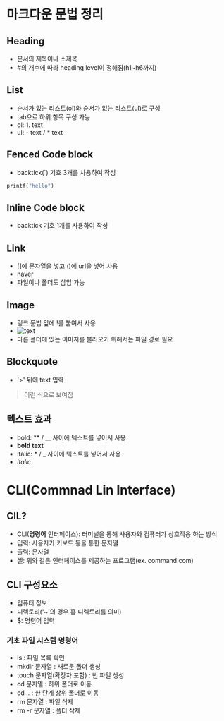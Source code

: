 # 마크다운 문법 정리

## Heading
- 문서의 제목이나 소제목
- #의 개수에 따라 heading level이 정해짐(h1~h6까지)

## List
- 순서가 있는 리스트(ol)와 순서가 없는 리스트(ul)로 구성
- tab으로 하위 항목 구성 가능
- ol: 1. text
- ul: - text / * text

## Fenced Code block
- backtick(`) 기호 3개를 사용하여 작성
```python
printf("hello")
```

## Inline Code block
- backtick 기호 1개를 사용하여 작성

## Link
- []에 문자열을 넣고 ()에 url을 넣어 사용
- [naver](https://naver.com)
- 파일이나 폴더도 삽입 가능

## Image
- 링크 문법 앞에 !를 붙여서 사용
- ![text](image.jpg)
- 다른 폴더에 있는 이미지를 불러오기 위해서는 파일 경로 필요

## Blockquote
- '>' 뒤에 text 입력
>이런 식으로 보여짐

## 텍스트 효과
- bold: ** / __ 사이에 텍스트를 넣어서 사용
- **bold text**
- italic: * / _ 사이에 텍스트를 넣어서 사용
- *italic*

# CLI(Commnad Lin Interface)
## CIL?
- CLI(**명령어** 인터페이스): 터미널을 통해 사용자와 컴퓨터가 상호작용 하는 방식
- 입력: 사용자가 키보드 등을 통한 문자열
- 출력: 문자열
- 셸: 위와 같은 인터페이스를 제공하는 프로그램(ex. command.com)

## CLI 구성요소
- 컴퓨터 정보
- 디렉토리('~'의 경우 홈 디렉토리를 의미)
- $: 명령어 입력

### 기초 파일 시스템 명령어
- ls : 파일 목록 확인
- mkdir 문자열 : 새로운 폴더 생성
- touch 문자열(확장자 포함) : 빈 파일 생성
- cd 문자열 : 하위 폴더로 이동
- cd .. : 한 단계 상위 폴더로 이동
- rm 문자열 : 파일 삭제
- rm -r 문자열 : 폴더 삭제


